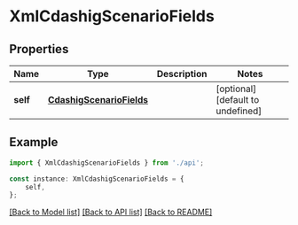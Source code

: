 # XmlCdashigScenarioFields


## Properties

Name | Type | Description | Notes
------------ | ------------- | ------------- | -------------
**self** | [**CdashigScenarioFields**](CdashigScenarioFields.md) |  | [optional] [default to undefined]

## Example

```typescript
import { XmlCdashigScenarioFields } from './api';

const instance: XmlCdashigScenarioFields = {
    self,
};
```

[[Back to Model list]](../README.md#documentation-for-models) [[Back to API list]](../README.md#documentation-for-api-endpoints) [[Back to README]](../README.md)
